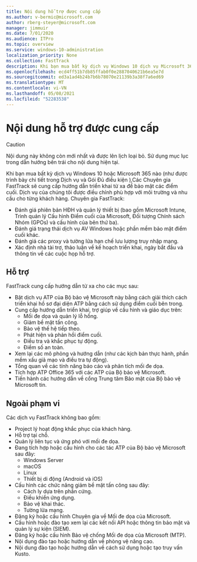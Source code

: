```yaml
---
title: Nội dung hỗ trợ được cung cấp
ms.author: v-bermic@microsoft.com
author: rberg-steyer@microsoft.com
manager: jimmuir
ms.date: 7/01/2020
ms.audience: ITPro
ms.topic: overview
ms.service: windows-10-administration
localization_priority: None
ms.collection: FastTrack
description: Khi bạn mua bất kỳ dịch vụ Windows 10 dịch vụ Microsoft 365 nào, Các chuyên gia FastTrack sẽ cung cấp hướng dẫn triển khai từ xa để bảo mật các điểm cuối. Dịch vụ của chúng tôi được điều chỉnh phù hợp với môi trường và nhu cầu cho từng khách hàng.
ms.openlocfilehash: ecd4ff51b7db85ffab0f0e2887040621b6ea5e7d
ms.sourcegitcommit: ed3a1ad4b24b7b6b78070e21139b3a38f7a6ed69
ms.translationtype: MT
ms.contentlocale: vi-VN
ms.lasthandoff: 05/08/2021
ms.locfileid: "52283538"
---
```

# <a name="assistance-offered"></a>Nội dung hỗ trợ được cung cấp  

> [!CAUTION]
> Nội dung này không còn mới nhất và được lên lịch loại bỏ. Sử dụng mục lục trong dẫn hướng bên trái cho nội dung hiện tại.

Khi bạn mua bất kỳ dịch vụ Windows 10 hoặc Microsoft 365 nào (như được trình bày chi tiết trong Dịch vụ và Gói Đủ điều kiện [),](M365-eligible-services-and-plans.md)Các Chuyên gia FastTrack sẽ cung cấp hướng dẫn triển khai từ xa để bảo mật các điểm cuối. Dịch vụ của chúng tôi được điều chỉnh phù hợp với môi trường và nhu cầu cho từng khách hàng. Chuyên gia FastTrack:
- Đánh giá phiên bản HĐH và quản lý thiết bị (bao gồm Microsoft Intune, Trình quản lý Cấu hình Điểm cuối của Microsoft, Đối tượng Chính sách Nhóm (GPOs) và cấu hình của bên thứ ba).
- Đánh giá trạng thái dịch vụ AV Windows hoặc phần mềm bảo mật điểm cuối khác.
- Đánh giá các proxy và tường lửa hạn chế lưu lượng truy nhập mạng.
- Xác định nhà tài trợ, thảo luận về kế hoạch triển khai, ngày bắt đầu và thông tin về các cuộc họp hỗ trợ.

## <a name="assistance"></a>Hỗ trợ

FastTrack cung cấp hướng dẫn từ xa cho các mục sau:
- Bật dịch vụ ATP của Bộ bảo vệ Microsoft này bằng cách giải thích cách triển khai hồ sơ đại diện ATP bằng cách sử dụng điểm cuối bên trong.
- Cung cấp hướng dẫn triển khai, trợ giúp về cấu hình và giáo dục trên:
    - Mối đe dọa và quản lý lỗ hổng.
    - Giảm bề mặt tấn công.
    - Bảo vệ thế hệ tiếp theo.
    - Phát hiện và phản hồi điểm cuối.
    - Điều tra và khắc phục tự động.
    - Điểm số an toàn.
- Xem lại các mô phỏng và hướng dẫn (như các kịch bản thực hành, phần mềm xấu giả mạo và điều tra tự động).
- Tổng quan về các tính năng báo cáo và phân tích mối đe dọa.
- Tích hợp ATP Office 365 với các ATP của Bộ bảo vệ Microsoft.
- Tiến hành các hướng dẫn về cổng Trung tâm Bảo mật của Bộ bảo vệ Microsoft tin.

## <a name="out-of-scope"></a>Ngoài phạm vi

Các dịch vụ FastTrack không bao gồm:
- Project lý hoạt động khắc phục của khách hàng.
- Hỗ trợ tại chỗ.
- Quản lý liên tục và ứng phó với mối đe dọa.
- Đang tích hợp hoặc cấu hình cho các tác ATP của Bộ bảo vệ Microsoft sau đây:
   - Windows Server
   - macOS
   - Linux
   - Thiết bị di động (Android và iOS)
- Cấu hình các chức năng giảm bề mặt tấn công sau đây:
    - Cách ly dựa trên phần cứng.
    - Điều khiển ứng dụng.
    - Bảo vệ khai thác.
    - Tường lửa mạng.
- Đăng ký hoặc cấu hình Chuyên gia về Mối đe dọa của Microsoft.
- Cấu hình hoặc đào tạo xem lại các kết nối API hoặc thông tin bảo mật và quản lý sự kiện (SIEM).
- Đăng ký hoặc cấu hình Bảo vệ chống Mối đe dọa của Microsoft (MTP).
- Nội dụng đào tạo hoặc hướng dẫn về phòng vệ nâng cao.
- Nội dung đào tạo hoặc hướng dẫn về cách sử dụng hoặc tạo truy vấn Kusto.
